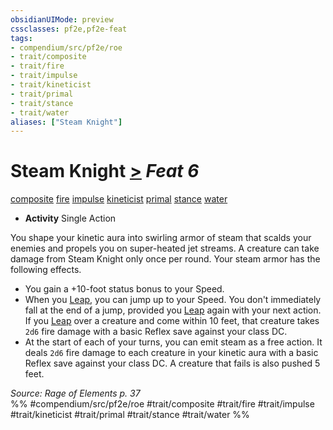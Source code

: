```yaml
---
obsidianUIMode: preview
cssclasses: pf2e,pf2e-feat
tags:
- compendium/src/pf2e/roe
- trait/composite
- trait/fire
- trait/impulse
- trait/kineticist
- trait/primal
- trait/stance
- trait/water
aliases: ["Steam Knight"]
---
```

# Steam Knight  [>](rules/core-rulebook/chapter-9-playing-the-game.md#Actions "Single Action") *Feat 6*  
[composite](rules/traits/composite-roe.md "Composite Action & Ability Trait")  [fire](rules/traits/fire.md "Fire Energy & Element Trait")  [impulse](rules/traits/impulse-roe.md "Impulse Action & Ability Trait")  [kineticist](rules/traits/kineticist-roe.md "Kineticist Class Trait")  [primal](rules/traits/primal.md "Primal Tradition Trait")  [stance](rules/traits/stance.md "Stance Combat Trait")  [water](rules/traits/water.md "Water Energy & Element Trait")  

- **Activity** Single Action

You shape your kinetic aura into swirling armor of steam that scalds your enemies and propels you on super-heated jet streams. A creature can take damage from Steam Knight only once per round. Your steam armor has the following effects.

- You gain a +10-foot status bonus to your Speed.
- When you [Leap](rules/actions/leap.md), you can jump up to your Speed. You don't immediately fall at the end of a jump, provided you [Leap](rules/actions/leap.md) again with your next action. If you [Leap](rules/actions/leap.md) over a creature and come within 10 feet, that creature takes `2d6` fire damage with a basic Reflex save against your class DC.
- At the start of each of your turns, you can emit steam as a free action. It deals `2d6` fire damage to each creature in your kinetic aura with a basic Reflex save against your class DC. A creature that fails is also pushed 5 feet.

*Source: Rage of Elements p. 37*  
%% #compendium/src/pf2e/roe #trait/composite #trait/fire #trait/impulse #trait/kineticist #trait/primal #trait/stance #trait/water %%